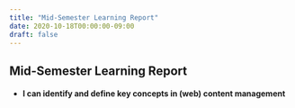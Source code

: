 ```yaml
---
title: "Mid-Semester Learning Report"
date: 2020-10-18T00:00:00-09:00
draft: false
---
```

## Mid-Semester Learning Report
- #### I can identify and define key concepts in (web) content management

